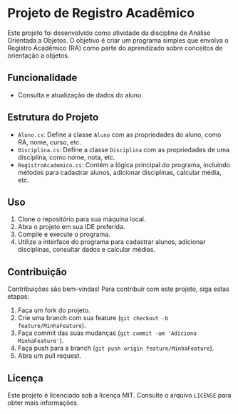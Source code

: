 # Projeto de Registro Acadêmico

Este projeto foi desenvolvido como atividade da disciplina de Análise Orientada a Objetos. O objetivo é criar um programa simples que envolva o Registro Acadêmico (RA) como parte do aprendizado sobre conceitos de orientação a objetos.

## Funcionalidade

- Consulta e atualização de dados do aluno.

## Estrutura do Projeto

- `Aluno.cs`: Define a classe `Aluno` com as propriedades do aluno, como RA, nome, curso, etc.
- `Disciplina.cs`: Define a classe `Disciplina` com as propriedades de uma disciplina, como nome, nota, etc.
- `RegistroAcademico.cs`: Contém a lógica principal do programa, incluindo métodos para cadastrar alunos, adicionar disciplinas, calcular média, etc.

## Uso

1. Clone o repositório para sua máquina local.
2. Abra o projeto em sua IDE preferida.
3. Compile e execute o programa.
4. Utilize a interface do programa para cadastrar alunos, adicionar disciplinas, consultar dados e calcular médias.

## Contribuição

Contribuições são bem-vindas! Para contribuir com este projeto, siga estas etapas:

1. Faça um fork do projeto.
2. Crie uma branch com sua feature (`git checkout -b feature/MinhaFeature`).
3. Faça commit das suas mudanças (`git commit -am 'Adiciona MinhaFeature'`).
4. Faça push para a branch (`git push origin feature/MinhaFeature`).
5. Abra um pull request.

## Licença

Este projeto é licenciado sob a licença MIT. Consulte o arquivo `LICENSE` para obter mais informações.
